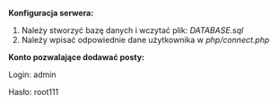 **Konfiguracja serwera:**

1. Należy stworzyć bazę danych i wczytać plik: *DATABASE.sql*
2. Należy wpisać odpowiednie dane użytkownika w *php/connect.php*

**Konto pozwalające dodawać posty:**

Login: admin

Hasło: root111
